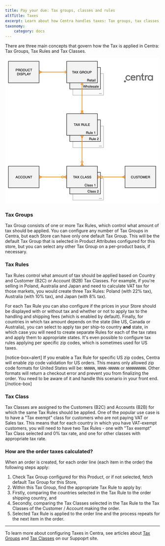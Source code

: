 ```yaml
---
title: Pay your due: Tax groups, classes and rules
altTitle: Taxes
excerpt: Learn about how Centra handles taxes: Tax groups, tax classes, tax rules.
taxonomy:
    category: docs
---
```


There are three main concepts that govern how the Tax is applied in Centra: Tax Groups, Tax Rules and Tax Classes.

![TaxLogic](tax-logic.png)

### Tax Groups

Tax Group consists of one or more Tax Rules, which control what amount of tax should be applied. You can configure any number of Tax Groups in Centra, but each Store can have only one default Tax Group. This will be the default Tax Group that is selected in Product Attributes configured for this store, but you can select any other Tax Group on a per-product basis, if necessary.

### Tax Rules

Tax Rules control what amount of tax should be applied based on Country and Customer (B2C) or Account (B2B) Tax Classes. For example, if you're selling in Poland, Australia and Japan and need to calculate VAT tax for those markets, you would create three Tax Rules: Poland (with 22% tax), Australia (with 10% tax), and Japan (with 8% tax).

For each Tax Rule you can also configure if the prices in your Store should be displayed with or without tax and whether or not to apply tax to the handling and shipping fees (which is enabled by default). Finally, for countries in which tax amount depends on the state (like US, Canada or Australia), you can select to apply tax per ship-to country **and** state, in which case you will need to create separate Rules for each of the tax rates and apply them to appropriate states. It's even possible to configure tax rules applying per specific zip codes, which is sometimes used for US taxes.

[notice-box=alert]
If you enable a Tax Rule for specific US zip codes, Centra will enable zip code validation for US orders. This means only allowed zip code formats for United States will be: `NNNNN`, `NNNN-NNNNN` or `NNNNNNNNN`. Other formats will return a checkout error and prevent you from finalizing the order. You need to be aware of it and handle this scenario in your front end.
[/notice-box]

### Tax Class

Tax Classes are assigned to the Customers (B2C) and Accounts (B2B) for which the same Tax Rules should be applied. One of the popular use case is to have a "Tax exempt" class for customers who are not paying VAT or Sales tax. This means that for each country in which you have VAT-exempt customers, you will need to have two Tax Rules - one with "Tax exempt" Tax Class selected and 0% tax rate, and one for other classes with appropriate tax rate.

### How are the order taxes calculated?

When an order is created, for each order line (each item in the order) the following steps apply:
1. Check Tax Group configured for this Product, or if not selected, fetch default Tax Group for this Store,
1. Within this Tax Group, find the appropriate Tax Rule to apply by:
  1. Firstly, comparing the countries selected in the Tax Rule to the order shipping country, and
  1. Secondly, comparing the Tax Classes selected in the Tax Rule to the Tax Classes of the Customer / Account making the order.
1. Selected Tax Rule is applied to the order line and the process repeats for the next item in the order.

***

To learn more about configuring Taxes in Centra, see articles about [Tax Groups](https://support.centra.com/centra-sections/settings/taxes/tax-groups) and [Tax Classes](https://support.centra.com/centra-sections/settings/taxes/tax-classes) on our Suppoprt site.
